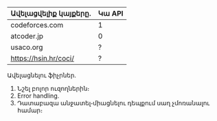 |Ավելացվելիք կայքերը․|Կա API|
|---|---|
|codeforces.com|1|
|atcoder.jp|0|
|usaco.org|?|
|https://hsin.hr/coci/|?|

Ավելացնելու ֆիչրներ․

1. Նշել բոլոր ուզողներին։
2. Error handling.
3. Դատաբազա անջատել֊միացնելու դեպքում սաղ չմոռանալու համար։
